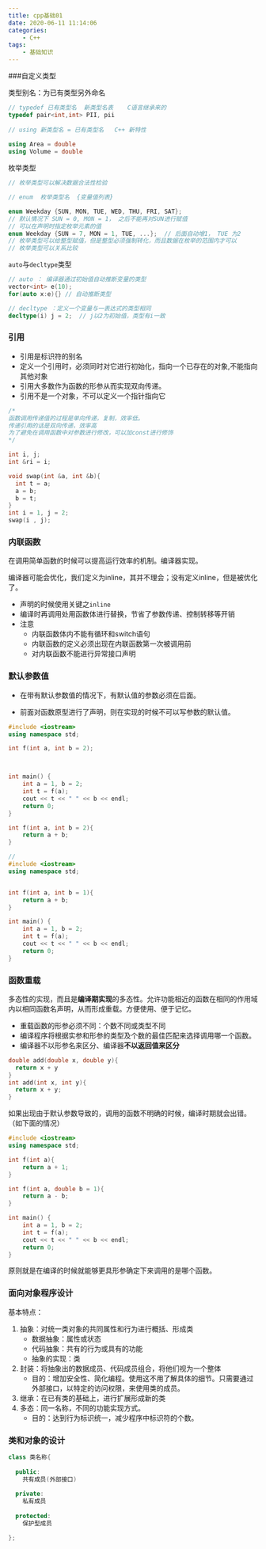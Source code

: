 ```yaml
---
title: cpp基础01
date: 2020-06-11 11:14:06
categories:
	- C++
tags:
	- 基础知识
---
```


###自定义类型

类型别名：为已有类型另外命名

```c++
// typedef 已有类型名  新类型名表    C语言继承来的
typedef pair<int,int> PII, pii
 
// using 新类型名 = 已有类型名   C++ 新特性
  
using Area = double
using Volume = double
```

枚举类型

```c++
// 枚举类型可以解决数据合法性检验

// enum  枚举类型名  {变量值列表}

enum Weekday {SUN, MON, TUE, WED, THU, FRI, SAT};
// 默认情况下 SUN = 0, MON = 1， 之后不能再对SUN进行赋值
// 可以在声明时指定枚举元素的值
enum Weekday {SUN = 7, MON = 1, TUE, ...};  // 后面自动增1， TUE 为2
// 枚举类型可以给整型赋值，但是整型必须强制转化，而且数据在枚举的范围内才可以
// 枚举类型可以关系比较
```

`auto`与`decltype`类型

```c++
// auto ： 编译器通过初始值自动推断变量的类型
vector<int> e(10);
for(auto x:e){} // 自动推断类型

// decltype ：定义一个变量与一表达式的类型相同
decltype(i) j = 2;  // j以2为初始值，类型有i一致
```

### 引用

- 引用是标识符的别名
- 定义一个引用时，必须同时对它进行初始化，指向一个已存在的对象,不能指向其他对象
- 引用大多数作为函数的形参从而实现双向传递。
- 引用不是一个对象，不可以定义一个指针指向它

```c++
/*
函数调用传递值的过程是单向传递，复制，效率低。
传递引用的话是双向传递，效率高
为了避免在调用函数中对参数进行修改，可以加const进行修饰
*/

int i, j;
int &ri = i;

void swap(int &a, int &b){
  int t = a;
  a = b;
  b = t;
}
int i = 1, j = 2;
swap(i , j);
```

### 内联函数

在调用简单函数的时候可以提高运行效率的机制。编译器实现。

编译器可能会优化，我们定义为inline，其并不理会；没有定义inline，但是被优化了。

- 声明的时候使用关键之`inline`
- 编译时再调用处用函数体进行替换，节省了参数传递、控制转移等开销
- 注意
  - 内联函数体内不能有循环和switch语句
  - 内联函数的定义必须出现在内联函数第一次被调用前
  - 对内联函数不能进行异常接口声明

### 默认参数值

- 在带有默认参数值的情况下，有默认值的参数必须在后面。

- 前面对函数原型进行了声明，则在实现的时候不可以写参数的默认值。

```c++
#include <iostream>
using namespace std;

int f(int a, int b = 2);



int main() {
    int a = 1, b = 2;
    int t = f(a);
    cout << t << " " << b << endl;
    return 0;
}

int f(int a, int b = 2){
    return a + b;
}

// 
#include <iostream>
using namespace std;


int f(int a, int b = 1){
    return a + b;
}

int main() {
    int a = 1, b = 2;
    int t = f(a);
    cout << t << " " << b << endl;
    return 0;
}

```

### 函数重载

多态性的实现，而且是**编译期实现**的多态性。允许功能相近的函数在相同的作用域内以相同函数名声明，从而形成重载。方便使用、便于记忆。

- 重载函数的形参必须不同：个数不同或类型不同
- 编译程序将根据实参和形参的类型及个数的最佳匹配来选择调用哪一个函数。
- 编译器不以形参名来区分、编译器**不以返回值来区分**

```c++
double add(double x, double y){
  return x + y
}
int add(int x, int y){
  return x + y;
}
```

如果出现由于默认参数导致的，调用的函数不明确的时候，编译时期就会出错。（如下面的情况）

```c++
#include <iostream>
using namespace std;

int f(int a){
    return a + 1;
}

int f(int a, double b = 1){
    return a - b;
}

int main() {
    int a = 1, b = 2;
    int t = f(a);
    cout << t << " " << b << endl;
    return 0;
}
```

原则就是在编译的时候就能够更具形参确定下来调用的是哪个函数。

### 面向对象程序设计

基本特点：

1. 抽象：对统一类对象的共同属性和行为进行概括、形成类
   - 数据抽象：属性或状态
   - 代码抽象：共有的行为或具有的功能
   - 抽象的实现：类
2. 封装：将抽象出的数据成员、代码成员组合，将他们视为一个整体
   - 目的：增加安全性、简化编程。使用这不用了解具体的细节。只需要通过外部接口，以特定的访问权限，来使用类的成员。
3. 继承：在已有类的基础上，进行扩展形成新的类
4. 多态：同一名称，不同的功能实现方式。
   - 目的：达到行为标识统一，减少程序中标识符的个数。

### 类和对象的设计

```c++
class 类名称{
  
  public:
  	共有成员(外部接口)
      
  private:
  	私有成员
      
  protected:
  	保护型成员

};
```

